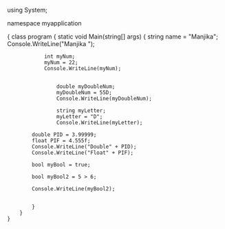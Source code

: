 

using System;

namespace myapplication

{
    class program
    {
        static void Main(string[] args)
        {
            string name = "Manjika";
            Console.WriteLine("Manjika ");


                int myNum;
                myNum = 22;
                Console.WriteLine(myNum);

             
                    double myDoubleNum;
                    myDoubleNum = 55D;
                    Console.WriteLine(myDoubleNum);
                
                    string myLetter;
                    myLetter = "D";
                    Console.WriteLine(myLetter);

            double PID = 3.99999;
            float PIF = 4.555f;
            Console.WriteLine("Double" + PID);
            Console.WriteLine("Float" + PIF);

            bool myBool = true;

            bool myBool2 = 5 > 6;

            Console.WriteLine(myBool2); 


            }
        }
    }


